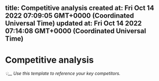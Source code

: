 
title: Competitive analysis
created at: Fri Oct 14 2022 07:09:05 GMT+0000 (Coordinated Universal Time)
updated at: Fri Oct 14 2022 07:14:08 GMT+0000 (Coordinated Universal Time)
---

# Competitive analysis

_💡\_\_ Use this template to reference your key competitors._

          